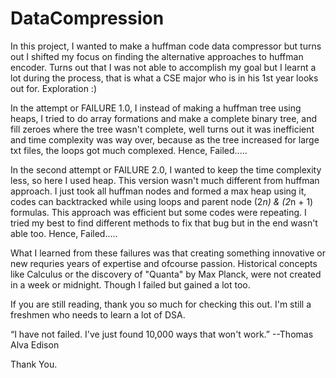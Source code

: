 # DataCompression
In this project, I wanted to make a huffman code data compressor but turns out I shifted my focus on finding the alternative approaches to huffman encoder. Turns out that I was not able to accomplish my goal but I learnt a lot during the process, that is what a CSE major who is in his 1st year looks out for. Exploration :)

In the attempt or FAILURE 1.0, I instead of making a huffman tree using heaps, I tried to do array formations and make a complete binary tree, and fill zeroes where the tree wasn't complete, well turns out it was inefficient and time complexity was way over, because as the tree increased for large txt files, the loops got much complexed. Hence, Failed.....

In the second attempt or FAILURE 2.0, I wanted to keep the time complexity less, so here I used heap. This version wasn't much different from huffman approach. I just took all huffman nodes and formed a max heap using it, codes can backtracked while using loops and parent node (2*n) & (2*n + 1) formulas. This approach was efficient but some codes were repeating. I tried my best to find different methods to fix that bug but in the end wasn't able too. Hence, Failed.....

What I learned from these failures was that creating something innovative or new requries years of expertise and ofcourse passion. Historical concepts like Calculus or the discovery of "Quanta" by Max Planck, were not created in a week or midnight. Though I failed but gained a lot too.

If you are still reading, thank you so much for checking this out. I'm still a freshmen who needs to learn a lot of DSA.

“I have not failed. I've just found 10,000 ways that won't work.” --Thomas Alva Edison

Thank You.
